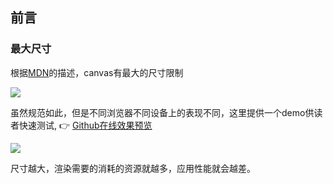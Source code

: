 ## 前言


### 最大尺寸
根据[MDN](https://developer.mozilla.org/zh-CN/docs/Web/HTML/Element/canvas#%E6%9C%80%E5%A4%A7%E7%9A%84%E7%94%BB%E5%B8%83%E5%B0%BA%E5%AF%B8)的描述，canvas有最大的尺寸限制

![](https://cdn.jsdelivr.net/gh/chenxiaoyao6228/cloudimg@main/2023/canvas-max-size.png)

虽然规范如此，但是不同浏览器不同设备上的表现不同，这里提供一个demo供读者快速测试, 👉 [Github在线效果预览](https://chenxiaoyao6228.github.io/html-preview/?https://github.com/chenxiaoyao6228/fe-notes/blob/main/Canvas/_demos/canvas-size/max-size.html)

![](https://cdn.jsdelivr.net/gh/chenxiaoyao6228/cloudimg@main/2023/canvas-max-size-test.png)

尺寸越大，渲染需要的消耗的资源就越多，应用性能就会越差。
